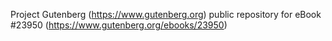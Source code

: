 Project Gutenberg (https://www.gutenberg.org) public repository for eBook #23950 (https://www.gutenberg.org/ebooks/23950)
